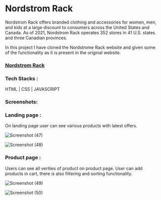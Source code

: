# Nordstrom Rack
Nordstrom Rack offers branded clothing and accessories for women, men, and kids at a large discount to consumers across the United States and Canada. As of 2021, Nordstrom Rack operates 352 stores in 41 U.S. states and three Canadian provinces.

In this project I have cloned the Nordstrome Rack website and given some of the functionality as it is present in the original website.

### <a href="https://rutuja-patil.vercel.app/" target="_blank"> Nordstrom Rack</a>

### Tech Stacks :
HTML | CSS | JAVASCRIPT

### Screenshots:

### Landing page :

On landing page user can see various products with latest offers.

![Screenshot (47)](https://user-images.githubusercontent.com/96000964/165333672-f2a146f6-84f5-4d69-a462-092104a1a3e6.png)


![Screenshot (48)](https://user-images.githubusercontent.com/96000964/165452462-4147c08c-bf97-4d66-91e6-31d9935dba9e.png)

### Product page :

Users can see all verities of product on product page. User can add products in cart, there is also filtering and sorting functionality.

![Screenshot (49)](https://user-images.githubusercontent.com/96000964/165452485-7a4c5872-aac4-431e-947d-992d6d63baff.png)


![Screenshot (50)](https://user-images.githubusercontent.com/96000964/165452505-cb3442ef-37fe-4cc1-b6cd-8b29212b7f74.png)
